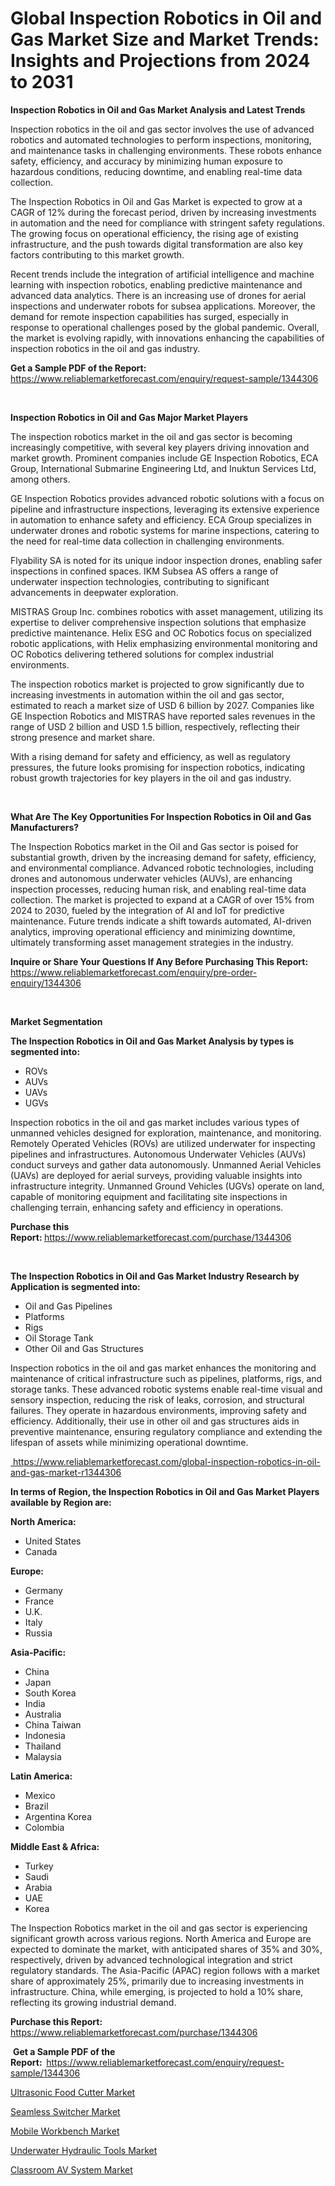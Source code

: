 <p><h1>Global Inspection Robotics in Oil and Gas Market Size and Market Trends: Insights and Projections from 2024 to 2031</h1></p><p><strong>Inspection Robotics in Oil and Gas Market Analysis and Latest Trends</strong></p>
<p><p>Inspection robotics in the oil and gas sector involves the use of advanced robotics and automated technologies to perform inspections, monitoring, and maintenance tasks in challenging environments. These robots enhance safety, efficiency, and accuracy by minimizing human exposure to hazardous conditions, reducing downtime, and enabling real-time data collection.</p><p>The Inspection Robotics in Oil and Gas Market is expected to grow at a CAGR of 12% during the forecast period, driven by increasing investments in automation and the need for compliance with stringent safety regulations. The growing focus on operational efficiency, the rising age of existing infrastructure, and the push towards digital transformation are also key factors contributing to this market growth.</p><p>Recent trends include the integration of artificial intelligence and machine learning with inspection robotics, enabling predictive maintenance and advanced data analytics. There is an increasing use of drones for aerial inspections and underwater robots for subsea applications. Moreover, the demand for remote inspection capabilities has surged, especially in response to operational challenges posed by the global pandemic. Overall, the market is evolving rapidly, with innovations enhancing the capabilities of inspection robotics in the oil and gas industry.</p></p>
<p><strong>Get a Sample PDF of the Report:&nbsp;</strong> <a href="https://www.reliablemarketforecast.com/enquiry/request-sample/1344306?utm_campaign=1257&utm_medium=2&utm_source=Github&utm_content=ia&utm_term=30092024&utm_id=inspection-robotics-in-oil-and-gas">https://www.reliablemarketforecast.com/enquiry/request-sample/1344306</a></p>
<p>&nbsp;</p>
<p><strong>Inspection Robotics in Oil and Gas Major Market Players</strong></p>
<p><p>The inspection robotics market in the oil and gas sector is becoming increasingly competitive, with several key players driving innovation and market growth. Prominent companies include GE Inspection Robotics, ECA Group, International Submarine Engineering Ltd, and Inuktun Services Ltd, among others. </p><p>GE Inspection Robotics provides advanced robotic solutions with a focus on pipeline and infrastructure inspections, leveraging its extensive experience in automation to enhance safety and efficiency. ECA Group specializes in underwater drones and robotic systems for marine inspections, catering to the need for real-time data collection in challenging environments.</p><p>Flyability SA is noted for its unique indoor inspection drones, enabling safer inspections in confined spaces. IKM Subsea AS offers a range of underwater inspection technologies, contributing to significant advancements in deepwater exploration.</p><p>MISTRAS Group Inc. combines robotics with asset management, utilizing its expertise to deliver comprehensive inspection solutions that emphasize predictive maintenance. Helix ESG and OC Robotics focus on specialized robotic applications, with Helix emphasizing environmental monitoring and OC Robotics delivering tethered solutions for complex industrial environments.</p><p>The inspection robotics market is projected to grow significantly due to increasing investments in automation within the oil and gas sector, estimated to reach a market size of USD 6 billion by 2027. Companies like GE Inspection Robotics and MISTRAS have reported sales revenues in the range of USD 2 billion and USD 1.5 billion, respectively, reflecting their strong presence and market share.</p><p>With a rising demand for safety and efficiency, as well as regulatory pressures, the future looks promising for inspection robotics, indicating robust growth trajectories for key players in the oil and gas industry.</p></p>
<p>&nbsp;</p>
<p><strong>What Are The Key Opportunities For Inspection Robotics in Oil and Gas Manufacturers?</strong></p>
<p><p>The Inspection Robotics market in the Oil and Gas sector is poised for substantial growth, driven by the increasing demand for safety, efficiency, and environmental compliance. Advanced robotic technologies, including drones and autonomous underwater vehicles (AUVs), are enhancing inspection processes, reducing human risk, and enabling real-time data collection. The market is projected to expand at a CAGR of over 15% from 2024 to 2030, fueled by the integration of AI and IoT for predictive maintenance. Future trends indicate a shift towards automated, AI-driven analytics, improving operational efficiency and minimizing downtime, ultimately transforming asset management strategies in the industry.</p></p>
<p><strong>Inquire or Share Your Questions If Any Before Purchasing This Report:</strong> <a href="https://www.reliablemarketforecast.com/enquiry/pre-order-enquiry/1344306?utm_campaign=1257&utm_medium=2&utm_source=Github&utm_content=ia&utm_term=30092024&utm_id=inspection-robotics-in-oil-and-gas">https://www.reliablemarketforecast.com/enquiry/pre-order-enquiry/1344306</a></p>
<p>&nbsp;</p>
<p><strong>Market Segmentation</strong></p>
<p><strong>The Inspection Robotics in Oil and Gas Market Analysis by types is segmented into:</strong></p>
<p><ul><li>ROVs</li><li>AUVs</li><li>UAVs</li><li>UGVs</li></ul></p>
<p><p>Inspection robotics in the oil and gas market includes various types of unmanned vehicles designed for exploration, maintenance, and monitoring. Remotely Operated Vehicles (ROVs) are utilized underwater for inspecting pipelines and infrastructures. Autonomous Underwater Vehicles (AUVs) conduct surveys and gather data autonomously. Unmanned Aerial Vehicles (UAVs) are deployed for aerial surveys, providing valuable insights into infrastructure integrity. Unmanned Ground Vehicles (UGVs) operate on land, capable of monitoring equipment and facilitating site inspections in challenging terrain, enhancing safety and efficiency in operations.</p></p>
<p><strong>Purchase this Report:&nbsp;</strong><a href="https://www.reliablemarketforecast.com/purchase/1344306?utm_campaign=1257&utm_medium=2&utm_source=Github&utm_content=ia&utm_term=30092024&utm_id=inspection-robotics-in-oil-and-gas">https://www.reliablemarketforecast.com/purchase/1344306</a></p>
<p>&nbsp;</p>
<p><strong>The Inspection Robotics in Oil and Gas Market Industry Research by Application is segmented into:</strong></p>
<p><ul><li>Oil and Gas Pipelines</li><li>Platforms</li><li>Rigs</li><li>Oil Storage Tank</li><li>Other Oil and Gas Structures</li></ul></p>
<p><p>Inspection robotics in the oil and gas market enhances the monitoring and maintenance of critical infrastructure such as pipelines, platforms, rigs, and storage tanks. These advanced robotic systems enable real-time visual and sensory inspection, reducing the risk of leaks, corrosion, and structural failures. They operate in hazardous environments, improving safety and efficiency. Additionally, their use in other oil and gas structures aids in preventive maintenance, ensuring regulatory compliance and extending the lifespan of assets while minimizing operational downtime.</p></p>
<p><a href="https://www.reliablemarketforecast.com/global-inspection-robotics-in-oil-and-gas-market-r1344306?utm_campaign=1257&utm_medium=2&utm_source=Github&utm_content=ia&utm_term=30092024&utm_id=inspection-robotics-in-oil-and-gas">&nbsp;https://www.reliablemarketforecast.com/global-inspection-robotics-in-oil-and-gas-market-r1344306</a></p>
<p><strong>In terms of Region, the Inspection Robotics in Oil and Gas Market Players available by Region are:</strong></p>
<p>
    <p> <strong> North America: </strong>
        <ul>
            <li>United States</li>
            <li>Canada</li>
        </ul>
        </p> 
    <p> <strong> Europe: </strong>
        <ul>
            <li>Germany</li>
            <li>France</li>
            <li>U.K.</li>
            <li>Italy</li>
            <li>Russia</li>
        </ul>
        </p> 
    <p> <strong> Asia-Pacific: </strong>
        <ul>
            <li>China</li>
            <li>Japan</li>
            <li>South Korea</li>
            <li>India</li>
            <li>Australia</li>
            <li>China Taiwan</li>
            <li>Indonesia</li>
            <li>Thailand</li>
            <li>Malaysia</li>
        </ul>
        </p> 
    <p> <strong> Latin America: </strong>
        <ul>
            <li>Mexico</li>
            <li>Brazil</li>
            <li>Argentina Korea</li>
            <li>Colombia</li>
        </ul>
        </p> 
    <p> <strong> Middle East & Africa: </strong>
        <ul>
            <li>Turkey</li>
            <li>Saudi</li>
            <li>Arabia</li>
            <li>UAE</li>
            <li>Korea</li>
        </ul>
    </p>
    </p>
<p><p>The Inspection Robotics market in the oil and gas sector is experiencing significant growth across various regions. North America and Europe are expected to dominate the market, with anticipated shares of 35% and 30%, respectively, driven by advanced technological integration and strict regulatory standards. The Asia-Pacific (APAC) region follows with a market share of approximately 25%, primarily due to increasing investments in infrastructure. China, while emerging, is projected to hold a 10% share, reflecting its growing industrial demand.</p></p>
<p><strong>Purchase this Report: </strong><a href="https://www.reliablemarketforecast.com/purchase/1344306?utm_campaign=1257&utm_medium=2&utm_source=Github&utm_content=ia&utm_term=30092024&utm_id=inspection-robotics-in-oil-and-gas">https://www.reliablemarketforecast.com/purchase/1344306</a></p>
<p>&nbsp;<strong>Get a Sample PDF of the Report:&nbsp;&nbsp;</strong><a href="https://www.reliablemarketforecast.com/enquiry/request-sample/1344306?utm_campaign=1257&utm_medium=2&utm_source=Github&utm_content=ia&utm_term=30092024&utm_id=inspection-robotics-in-oil-and-gas">https://www.reliablemarketforecast.com/enquiry/request-sample/1344306</a></p>
<p><strong></strong></p>
<p><p><a href="https://www.linkedin.com/pulse/what-current-future-prospects-ultrasonic-food-cutter-market-s8vie?utm_campaign=1257&utm_medium=2&utm_source=Github&utm_content=ia&utm_term=30092024&utm_id=inspection-robotics-in-oil-and-gas">Ultrasonic Food Cutter Market</a></p><p><a href="https://issuu.com/reportprime-2/docs/seamless-switcher-market-size-2030._cd6de136133575?utm_campaign=1257&utm_medium=2&utm_source=Github&utm_content=ia&utm_term=30092024&utm_id=inspection-robotics-in-oil-and-gas">Seamless Switcher Market</a></p><p><a href="https://www.linkedin.com/pulse/deep-dive-mobile-workbench-market-itstrends-segmentation-1xhke?utm_campaign=1257&utm_medium=2&utm_source=Github&utm_content=ia&utm_term=30092024&utm_id=inspection-robotics-in-oil-and-gas">Mobile Workbench Market</a></p><p><a href="https://www.linkedin.com/pulse/global-underwater-hydraulic-tools-market-size-expected-kghpe?utm_campaign=1257&utm_medium=2&utm_source=Github&utm_content=ia&utm_term=30092024&utm_id=inspection-robotics-in-oil-and-gas">Underwater Hydraulic Tools Market</a></p><p><a href="https://issuu.com/reportprime-2/docs/classroom-av-system-market-size-203_81e68a245c0551?utm_campaign=1257&utm_medium=2&utm_source=Github&utm_content=ia&utm_term=30092024&utm_id=inspection-robotics-in-oil-and-gas">Classroom AV System Market</a></p></p>